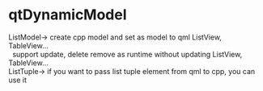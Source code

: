 # qtDynamicModel

ListModel-> create cpp model and set as model to qml ListView, TableView... </br >
&nbsp; support update, delete remove as runtime without updating ListView, TableView...  </br >
ListTuple-> if you want to pass list tuple element from qml to cpp, you can use it </br >
